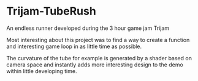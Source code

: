 # Trijam-TubeRush
An endless runner developed during the 3 hour game jam Trijam

Most interesting about this project was to find a way to create a function and interesting game loop in as little time as possible.

The curvature of the tube for example is generated by a shader based on camera space and instantly adds more interesting design to the demo within little developing time.
